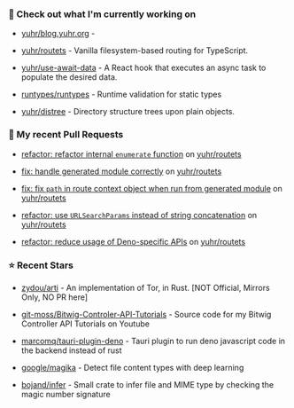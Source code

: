 ### 👷 Check out what I'm currently working on



- [yuhr/blog.yuhr.org](https://github.com/yuhr/blog.yuhr.org) - 

- [yuhr/routets](https://github.com/yuhr/routets) - Vanilla filesystem-based routing for TypeScript.

- [yuhr/use-await-data](https://github.com/yuhr/use-await-data) - A React hook that executes an async task to populate the desired data.

- [runtypes/runtypes](https://github.com/runtypes/runtypes) - Runtime validation for static types

- [yuhr/distree](https://github.com/yuhr/distree) - Directory structure trees upon plain objects.

### 🔨 My recent Pull Requests



- [refactor: refactor internal `enumerate` function](https://github.com/yuhr/routets/pull/72) on [yuhr/routets](https://github.com/yuhr/routets)

- [fix: handle generated module correctly](https://github.com/yuhr/routets/pull/71) on [yuhr/routets](https://github.com/yuhr/routets)

- [fix: fix `path` in route context object when run from generated module](https://github.com/yuhr/routets/pull/70) on [yuhr/routets](https://github.com/yuhr/routets)

- [refactor: use `URLSearchParams` instead of string concatenation](https://github.com/yuhr/routets/pull/69) on [yuhr/routets](https://github.com/yuhr/routets)

- [refactor: reduce usage of Deno-specific APIs](https://github.com/yuhr/routets/pull/68) on [yuhr/routets](https://github.com/yuhr/routets)

### ⭐ Recent Stars



- [zydou/arti](https://github.com/zydou/arti) - An implementation of Tor, in Rust. [NOT Official, Mirrors Only, NO PR here] 

- [git-moss/Bitwig-Controler-API-Tutorials](https://github.com/git-moss/Bitwig-Controler-API-Tutorials) - Source code for my Bitwig Controller API Tutorials on Youtube

- [marcomq/tauri-plugin-deno](https://github.com/marcomq/tauri-plugin-deno) - Tauri plugin to run deno javascript code in the backend instead of rust

- [google/magika](https://github.com/google/magika) - Detect file content types with deep learning

- [bojand/infer](https://github.com/bojand/infer) - Small crate to infer file and MIME type by checking the magic number signature 